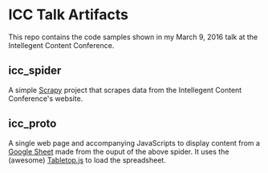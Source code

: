 # ICC Talk Artifacts

This repo contains the code samples shown in my March 9, 2016 talk at the Intellegent Content Conference.

## icc_spider

A simple [Scrapy](http://scrapy.org/) project that scrapes data from the Intellegent Content Conference's website. 

## icc_proto

A single web page and accompanying JavaScripts to display content from a [Google Sheet](https://docs.google.com/spreadsheets/d/1QZ2uvRhRFd2XTq-xX71d-w3jTUYVXeQvfSWuoySOHxI/pubhtml) made from the ouput of the above spider. It uses the (awesome) [Tabletop.js](https://github.com/jsoma/tabletop) to load the spreadsheet.
